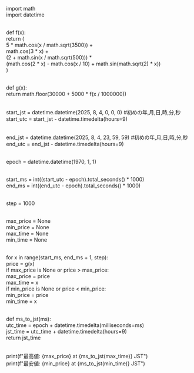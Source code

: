 import math<br>
import datetime<br><br>

def f(x):<br>
    return (<br>
        5 * math.cos(x / math.sqrt(3500)) +<br>
        math.cos(3 * x) +<br>
        (2 + math.sin(x / math.sqrt(500))) *<br>
        (math.cos(2 * x) - math.cos(x / 10) + math.sin(math.sqrt(2) * x))<br>
    )<br><br>

def g(x):<br>
    return math.floor(30000 + 5000 * f(x / 1000000))<br><br>

start_jst = datetime.datetime(2025, 8, 4, 0, 0, 0) #初めの年,月,日,時,分,秒<br>
start_utc = start_jst - datetime.timedelta(hours=9)<br><br>

end_jst = datetime.datetime(2025, 8, 4, 23, 59, 59) #初めの年,月,日,時,分,秒<br>
end_utc = end_jst - datetime.timedelta(hours=9)<br><br>

epoch = datetime.datetime(1970, 1, 1)<br><br>

start_ms = int((start_utc - epoch).total_seconds() * 1000)<br>
end_ms = int((end_utc - epoch).total_seconds() * 1000)<br><br>

step = 1000<br><br>

max_price = None<br>
min_price = None<br>
max_time = None<br>
min_time = None<br><br>

for x in range(start_ms, end_ms + 1, step):<br>
    price = g(x)<br>
    if max_price is None or price > max_price:<br>
        max_price = price<br>
        max_time = x<br>
    if min_price is None or price < min_price:<br>
        min_price = price<br>
        min_time = x<br><br>

def ms_to_jst(ms):<br>
    utc_time = epoch + datetime.timedelta(milliseconds=ms)<br>
    jst_time = utc_time + datetime.timedelta(hours=9)<br>
    return jst_time<br><br>

print(f"最高値: {max_price} at {ms_to_jst(max_time)} JST")<br>
print(f"最安値: {min_price} at {ms_to_jst(min_time)} JST")<br><br>
    </p>
    </body>
</html>
